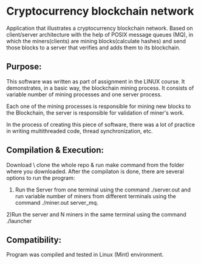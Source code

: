 # Cryptocurrency blockchain network
Application that illustrates a cryptocurrency blockchain network.
Based on client/server architecture with the help of POSIX message queues (MQ), 
in which the miners(clients) are mining blocks(calculate hashes) and send those 
blocks to a server that verifies and adds them to its blockchain.

## **Purpose:**
This software was written as part of assignment in the LINUX course. It demonstrates,
in a basic way, the blockchain mining process. It consists of variable number of mining 
processes and one server process.

Each one of the mining processes is responsible for mining new blocks
to the Blockchain, the server is responsible for validation	of miner's work.

In the process of creating this piece of software, there was a lot of practice
in writing multithreaded code, thread synchronization, etc.

## **Compilation & Execution:**
Download \ clone the whole repo & run make command from the 
folder where you downloaded. After the compilaton is done, there are several 
options to run the program:

1) Run the Server from one terminal using the command ./server.out and run variable number of miners
from different terminals using the command ./miner.out server_mq.

2)Run the server and N miners in the same terminal using the command ./launcher <N>

## **Compatibility:**
Program was compiled and tested in Linux (Mint) environment.
